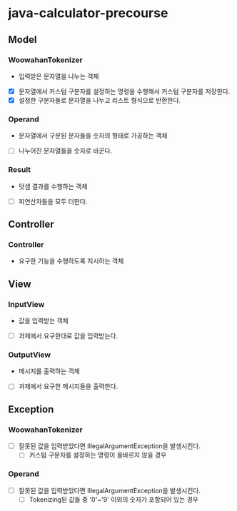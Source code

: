 # java-calculator-precourse

## Model
### WoowahanTokenizer
- 입력받은 문자열을 나누는 객체
- [x] 문자열에서 커스텀 구분자를 설정하는 명령을 수행해서 커스텀 구분자를 저장한다.
- [x] 설정한 구분자들로 문자열을 나누고 리스트 형식으로 반환한다.

### Operand
- 문자열에서 구분된 문자들을 숫자의 형태로 가공하는 객체
- [ ] 나누어진 문자열들을 숫자로 바꾼다.


### Result
- 덧셈 결과를 수행하는 객체
- [ ] 피연산자들을 모두 더한다.


## Controller
### Controller
- 요구한 기능을 수행하도록 지시하는 객체



## View
### InputView
- 값을 입력받는 객체
- [ ] 과제에서 요구한대로 값을 입력받는다.

### OutputView
- 메시지를 출력하는 객체
- [ ] 과제에서 요구한 메시지들을 출력한다.


## Exception
### WoowahanTokenizer
- [ ] 잘못된 값을 입력받았다면 IllegalArgumentException을 발생시킨다.
    - [ ] 커스텀 구분자를 설정하는 명령이 올바르지 않을 경우

### Operand
- [ ] 잘못된 값을 입력받았다면 IllegalArgumentException을 발생시킨다.
    - [ ] Tokenizing된 값들 중 '0'~'9' 이외의 숫자가 포함되어 있는 경우

